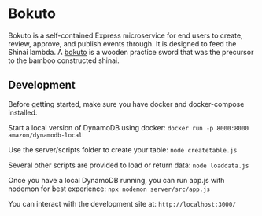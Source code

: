 # Bokuto
Bokuto is a self-contained Express microservice for end users to create, review, approve, and publish events through. It is designed to feed the Shinai lambda.  A [bokuto](https://en.wikipedia.org/wiki/Bokken) is a wooden practice sword that was the precursor to the bamboo constructed shinai.  

## Development
Before getting started, make sure you have docker and docker-compose installed.  

Start a local version of DynamoDB using docker:
`docker run -p 8000:8000 amazon/dynamodb-local`

Use the server/scripts folder to create your table:
`node createtable.js`

Several other scripts are provided to load or return data:
`node loaddata.js`

Once you have a local DynamoDB running, you can run app.js with nodemon for best experience:
`npx nodemon server/src/app.js`

You can interact with the development site at: `http://localhost:3000/`